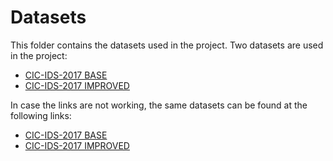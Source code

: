 # Datasets

This folder contains the datasets used in the project. Two datasets are used in the project:
- [CIC-IDS-2017 BASE](https://liveunibo-my.sharepoint.com/:f:/g/personal/samuele_mazziotti_studio_unibo_it/EnMCyQKZub9FknQjOTB8CsgBEt9cwADREki52HXAA2MBsg?e=aGsSH0)
- [CIC-IDS-2017 IMPROVED](https://liveunibo-my.sharepoint.com/:f:/g/personal/samuele_mazziotti_studio_unibo_it/Ej7UBQEHcetNpy-blnYphAYBGj_E9syR4ARqftvd4a7QZg?e=un9Ip3)

In case the links are not working, the same datasets can be found at the following links:
- [CIC-IDS-2017 BASE](https://www.unb.ca/cic/datasets/ids-2017.html)
- [CIC-IDS-2017 IMPROVED](https://intrusion-detection.distrinet-research.be/CNS2022/)
